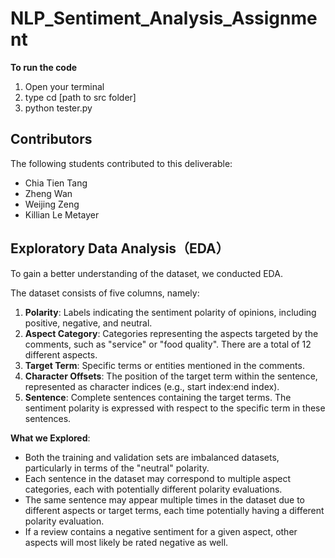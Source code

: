 # NLP_Sentiment_Analysis_Assignment

**To run the code**
1. Open your terminal
2. type cd [path to src folder]
3. python tester.py


## Contributors

The following students contributed to this deliverable:

- Chia Tien Tang
- Zheng Wan
- Weijing Zeng
- Killian Le Metayer

## Exploratory Data Analysis（EDA）

To gain a better understanding of the dataset, we conducted EDA.

The dataset consists of five columns, namely:
1. **Polarity**: Labels indicating the sentiment polarity of opinions, including positive, negative, and neutral.
2. **Aspect Category**: Categories representing the aspects targeted by the comments, such as "service" or "food quality". There are a total of 12 different aspects.
3. **Target Term**: Specific terms or entities mentioned in the comments.
4. **Character Offsets**: The position of the target term within the sentence, represented as character indices (e.g., start index:end index).
5. **Sentence**: Complete sentences containing the target terms. The sentiment polarity is expressed with respect to the specific term in these sentences.

**What we Explored**:

- Both the training and validation sets are imbalanced datasets, particularly in terms of the "neutral" polarity.
- Each sentence in the dataset may correspond to multiple aspect categories, each with potentially different polarity evaluations.
- The same sentence may appear multiple times in the dataset due to different aspects or target terms, each time potentially having a different polarity evaluation.
- If a review contains a negative sentiment for a given aspect, other aspects will most likely be rated negative as well.